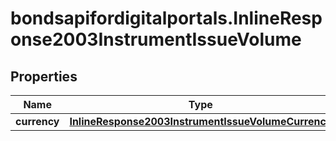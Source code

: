 # bondsapifordigitalportals.InlineResponse2003InstrumentIssueVolume

## Properties

Name | Type | Description | Notes
------------ | ------------- | ------------- | -------------
**currency** | [**InlineResponse2003InstrumentIssueVolumeCurrency**](InlineResponse2003InstrumentIssueVolumeCurrency.md) |  | [optional] 



